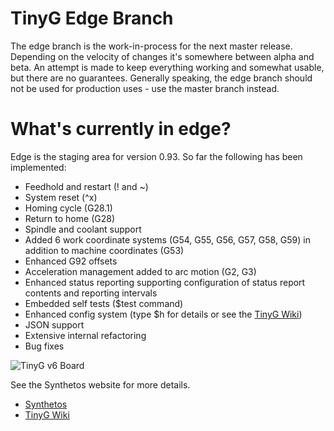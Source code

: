 TinyG Edge Branch
========
The edge branch is the work-in-process for the next master release. 
Depending on the velocity of changes it's somewhere between alpha and beta. 
An attempt is made to keep everything working and somewhat usable, but there are no guarantees. 
Generally speaking, the edge branch should not be used for production uses - use the master branch instead.

What's currently in edge?
========
Edge is the staging area for version 0.93. So far the following has been implemented:

* Feedhold and restart (! and ~)
* System reset (^x)
* Homing cycle (G28.1)
* Return to home (G28)
* Spindle and coolant support
* Added 6 work coordinate systems (G54, G55, G56, G57, G58, G59) in addition to machine coordinates (G53)
* Enhanced G92 offsets
* Acceleration management added to arc motion (G2, G3)
* Enhanced status reporting supporting configuration of status report contents and reporting intervals
* Embedded self tests ($test command)
* Enhanced config system (type $h for details or see the [TinyG Wiki](http://www.synthetos.com/wiki/index.php?title=Projects:TinyG))
* JSON support
* Extensive internal refactoring
* Bug fixes

![TinyG v6 Board](http://farm7.staticflickr.com/6080/6138119387_c6301797dd.jpg)

See the Synthetos website for more details.

* [Synthetos](https://www.synthetos.com/)
* [TinyG Wiki](http://www.synthetos.com/wiki/index.php?title=Projects:TinyG)

